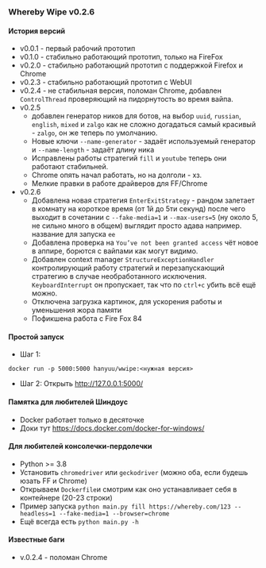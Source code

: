 ### Whereby Wipe v0.2.6

#### История версий
* v0.0.1 - первый рабочий прототип
* v0.1.0 - стабильно работающий прототип, только на FireFox
* v0.2.0 - стабильно работающий прототип с поддержкой Firefox и Chrome
* v0.2.3 - стабильно работающий прототип с WebUI
* v0.2.4 - не стабильная версия, поломан Chrome, добавлен `ControlThread` проверяющий на пидорнутость во время вайпа.
* v0.2.5  
  * добавлен генератор ников для ботов, на выбор `uuid`, `russian`, `english`, `mixed` и `zalgo`
    как не сложно догадаться самый красивый - `zalgo`, он же теперь по умолчанию.
  * Новые ключи `--name-generator` - задаёт используемый генератор и `--name-length` - задаёт длину ника
  * Исправлены работы стратегий `fill` и `youtube` теперь они работают стабильней.
  * Chrome опять начал работать, но на долголи - хз.
  * Мелкие правки в работе драйверов для FF/Chrome
* v0.2.6  
  * Добавлена новая стратегия `EnterExitStrategy` -  рандом залетает в комнату на короткое время (от 1й до 5ти секунд)
    после чего выходит в сочетании с `--fake-media=1` и `--max-users=5` (ну около 5, не сильно много в общем)
    выглядит просто адава например. название для запуска `ee`
  * Добавлена проверка на `You’ve not been granted access` чёт новое в аппире, борются с вайпами как могут видимо.
  * Добавлен context manager `StructureExceptionHandler` контролирующий работу стратегий и перезапускающий стратегию в случае 
    необработанного исключения. `KeyboardInterrupt` он пропускает, так что по `ctrl+c` убить всё ещё можно.
  * Отключена загрузка картинок, для ускорения работы и уменьшения жора памяти  
  * Пофикшена работа с Fire Fox 84


#### Простой запуск
* Шаг 1:
```
docker run -p 5000:5000 hanyuu/wwipe:<нужная версия>
```
* Шаг 2:
Открыть http://127.0.0.1:5000/

#### Памятка для любителей Шиндоус
* Docker работает только в десяточке
* Доки тут https://docs.docker.com/docker-for-windows/

#### Для любителей консолечки-пердолечки
* Python >= 3.8
* Установить `chromedriver` или `geckodriver` (можно оба, если будешь юзать FF и  Chrome)
* Открываем `Dockerfile`и смотрим как оно устанавливает себя в контейнере (20-23 строки)
* Пример запуска `python main.py fill https://whereby.com/123 --headless=1 --fake-media=1 --browser=chrome`
* Ещё всегда есть `python main.py -h`

#### Известные баги
* v.0.2.4 - поломан Chrome